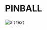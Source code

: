 # PINBALL

![alt text][logo]

[logo]: https://s14-eu5.startpage.com/cgi-bin/serveimage?url=https%3A%2F%2Fcdn.dribbble.com%2Fusers%2F299%2Fscreenshots%2F2910225%2Frunner-dribbb.png&sp=2e5191bc2aa92991d68968056091a00b 'Logo Title Text 2'
